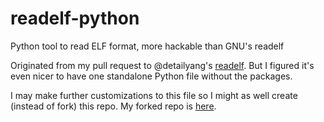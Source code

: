 # readelf-python

Python tool to read ELF format, more hackable than GNU's readelf 

Originated from my pull request to @detailyang's [readelf](https://github.com/detailyang/readelf). But I figured it's even nicer to have one standalone Python file without the packages.

I may make further customizations to this file so I might as well create (instead of fork) this repo. My forked repo is [here](https://github.com/Leedehai/readelf).
